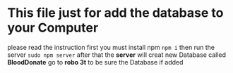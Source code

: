 # This file just for add the database to your Computer
please read the instruction
first you must install npm `npm i` 
then run the server `sudo npm server`
after that the **server** will creat new Database called **BloodDonate**
go to **robo 3t** to be sure the Database if added 
